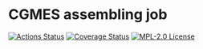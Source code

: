 # CGMES assembling job

[![Actions Status](https://github.com/gridsuite/balances-adjustment-server/actions/workflows/build.yml/badge.svg?branch=main)](https://github.com/gridsuite/cgmes-assembling-job/actions)
[![Coverage Status](https://sonarcloud.io/api/project_badges/measure?project=org.gridsuite%3Acgmes-assembling-job&metric=coverage)](https://sonarcloud.io/component_measures?id=org.gridsuite%3Acgmes-assembling-job&metric=coverage)
[![MPL-2.0 License](https://img.shields.io/badge/license-MPL_2.0-blue.svg)](https://www.mozilla.org/en-US/MPL/2.0/)
